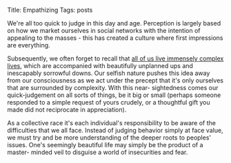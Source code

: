 Title: Empathizing
Tags: posts

We're all too quick to judge in this day and age. Perception is largely based
on how we market ourselves in social networks with the intention of appealing
to the masses - this has created a culture where first impressions are
everything.



Subsequently, we often forget to recall that [all of us live immensely complex
lives](http://giorgiodelgado.ca/sonder/ "Sonder"), which are accompanied with
beautifully unplanned ups and inescapably sorrowful downs. Our selfish nature
pushes this idea away from our consciousness as we act under the precept that
it's only ourselves that are surrounded by complexity. With this near-
sightedness comes our quick-judgement on all sorts of things, be it big or
small (perhaps someone responded to a simple request of yours crudely, or a
thoughtful gift you made did not reciprocate in appreciation).



As a collective race it's each individual's responsibility to be aware of the
difficulties that we all face. Instead of judging behavior simply at face
value, we must try and be more understanding of the deeper roots to peoples'
issues. One's seemingly beautiful life may simply be the product of a master-
minded veil to disguise a world of insecurities and fear.

